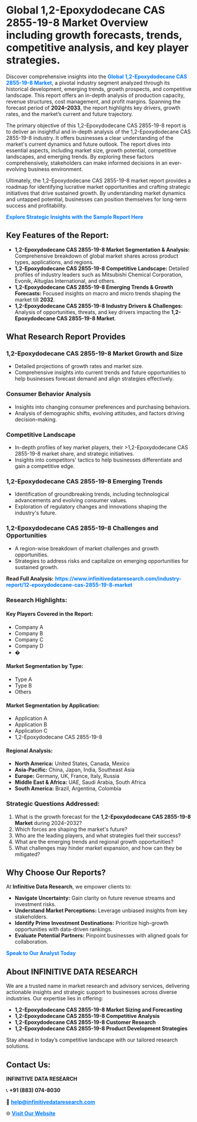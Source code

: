 <h1>Global 1,2-Epoxydodecane CAS 2855-19-8 Market Overview including growth forecasts, trends, competitive analysis, and key player strategies.</h1>
<p>
Discover comprehensive insights into the 
<a href="https://www.infinitivedataresearch.com/industry-report/12-epoxydodecane-cas-2855-19-8-market" rel="dofollow" style="color: #007BFF; text-decoration: none;"><strong>Global 1,2-Epoxydodecane CAS 2855-19-8 Market</strong></a>, a pivotal industry segment analyzed through its historical development, emerging trends, growth prospects, and competitive landscape. This report offers an in-depth analysis of production capacity, revenue structures, cost management, and profit margins. Spanning the forecast period of <strong>2024–2033</strong>, the report highlights key drivers, growth rates, and the market’s current and future trajectory.
</p>
<p>
The primary objective of this 1,2-Epoxydodecane CAS 2855-19-8 report is to deliver an insightful and in-depth analysis of the 1,2-Epoxydodecane CAS 2855-19-8 industry. It offers businesses a clear understanding of the market's current dynamics and future outlook. The report dives into essential aspects, including market size, growth potential, competitive landscapes, and emerging trends. By exploring these factors comprehensively, stakeholders can make informed decisions in an ever-evolving business environment.
</p>
<p>
Ultimately, the 1,2-Epoxydodecane CAS 2855-19-8 market report provides a roadmap for identifying lucrative market opportunities and crafting strategic initiatives that drive sustained growth. By understanding market dynamics and untapped potential, businesses can position themselves for long-term success and profitability.
</p>
<p>
<a href="https://www.infinitivedataresearch.com/request-sample/reportId=111255" style="color: #007BFF; text-decoration: none;"><strong>Explore Strategic Insights with the Sample Report Here</strong></a>
</p>

<h2>Key Features of the Report:</h2>
<ul>
<li><strong>1,2-Epoxydodecane CAS 2855-19-8 Market Segmentation & Analysis:</strong> Comprehensive breakdown of global market shares across product types, applications, and regions.</li>
<li><strong>1,2-Epoxydodecane CAS 2855-19-8 Competitive Landscape:</strong> Detailed profiles of industry leaders such as Mitsubishi Chemical Corporation, Evonik, Altuglas International, and others.</li>
<li><strong>1,2-Epoxydodecane CAS 2855-19-8 Emerging Trends & Growth Forecasts:</strong> Focused insights on macro and micro trends shaping the market till <strong>2032</strong>.</li>
<li><strong>1,2-Epoxydodecane CAS 2855-19-8 Industry Drivers & Challenges:</strong> Analysis of opportunities, threats, and key drivers impacting the <strong>1,2-Epoxydodecane CAS 2855-19-8 Market</strong>.</li>
</ul>

<h2>What Research Report Provides</h2>
<h3>1,2-Epoxydodecane CAS 2855-19-8 Market Growth and Size</h3>
<ul>
<li>Detailed projections of growth rates and market size.</li>
<li>Comprehensive insights into current trends and future opportunities to help businesses forecast demand and align strategies effectively.</li>
</ul>

<h3>Consumer Behavior Analysis</h3>
<ul>
<li>Insights into changing consumer preferences and purchasing behaviors.</li>
<li>Analysis of demographic shifts, evolving attitudes, and factors driving decision-making.</li>
</ul>

<h3>Competitive Landscape</h3>
<ul>
<li>In-depth profiles of key market players, their >1,2-Epoxydodecane CAS 2855-19-8 market share, and strategic initiatives.</li>
<li>Insights into competitors' tactics to help businesses differentiate and gain a competitive edge.</li>
</ul>

<h3>1,2-Epoxydodecane CAS 2855-19-8 Emerging Trends</h3>
<ul>
<li>Identification of groundbreaking trends, including technological advancements and evolving consumer values.</li>
<li>Exploration of regulatory changes and innovations shaping the industry's future.</li>
</ul>

<h3>1,2-Epoxydodecane CAS 2855-19-8 Challenges and Opportunities</h3>
<ul>
<li>A region-wise breakdown of market challenges and growth opportunities.</li>
<li>Strategies to address risks and capitalize on emerging opportunities for sustained growth.</li>
</ul>
<p><strong>Read Full Analysis:</strong> <a href="https://www.infinitivedataresearch.com/industry-report/12-epoxydodecane-cas-2855-19-8-market" rel="dofollow" style="color: #007BFF; text-decoration: none;"><strong>https://www.infinitivedataresearch.com/industry-report/12-epoxydodecane-cas-2855-19-8-market</strong></a></p>
<h3>Research Highlights:</h3>
<h4>Key Players Covered in the Report:</h4>
<ul><li>Company A</li><li>Company B</li><li>Company C</li><li>Company D</li><li>�</li></ul>
<h4>Market Segmentation by Type:</h4>
<ul><li>Type A</li><li>Type B</li><li>Others</li></ul>
<h4>Market Segmentation by Application:</h4>
<ul><li>Application A</li><li>Application B</li><li>Application C</li><li>1,2-Epoxydodecane CAS 2855-19-8</li></ul>

<h4>Regional Analysis:</h4>
<ul>
<li><strong>North America:</strong> United States, Canada, Mexico</li>
<li><strong>Asia-Pacific:</strong> China, Japan, India, Southeast Asia</li>
<li><strong>Europe:</strong> Germany, UK, France, Italy, Russia</li>
<li><strong>Middle East & Africa:</strong> UAE, Saudi Arabia, South Africa</li>
<li><strong>South America:</strong> Brazil, Argentina, Colombia</li>
</ul>

<h3>Strategic Questions Addressed:</h3>
<ol>
<li>What is the growth forecast for the <strong>1,2-Epoxydodecane CAS 2855-19-8 Market</strong> during 2024–2032?</li>
<li>Which forces are shaping the market's future?</li>
<li>Who are the leading players, and what strategies fuel their success?</li>
<li>What are the emerging trends and regional growth opportunities?</li>
<li>What challenges may hinder market expansion, and how can they be mitigated?</li>
</ol>

<h2>Why Choose Our Reports?</h2>
<p>At <strong>Infinitive Data Research</strong>, we empower clients to:</p>
<ul>
<li><strong>Navigate Uncertainty:</strong> Gain clarity on future revenue streams and investment risks.</li>
<li><strong>Understand Market Perceptions:</strong> Leverage unbiased insights from key stakeholders.</li>
<li><strong>Identify Prime Investment Destinations:</strong> Prioritize high-growth opportunities with data-driven rankings.</li>
<li><strong>Evaluate Potential Partners:</strong> Pinpoint businesses with aligned goals for collaboration.</li>
</ul>
<p><a href="https://www.infinitivedataresearch.com/industry-report/12-epoxydodecane-cas-2855-19-8-market" rel="dofollow" style="color: #007BFF; text-decoration: none;"><strong>Speak to Our Analyst Today</strong></a></p>

<h2>About INFINITIVE DATA RESEARCH</h2>
<p>We are a trusted name in market research and advisory services, delivering actionable insights and strategic support to businesses across diverse industries. Our expertise lies in offering:</p>
<ul>
<li><strong>1,2-Epoxydodecane CAS 2855-19-8 Market Sizing and Forecasting</strong></li>
<li><strong>1,2-Epoxydodecane CAS 2855-19-8 Competitive Analysis</strong></li>
<li><strong>1,2-Epoxydodecane CAS 2855-19-8 Customer Research</strong></li>
<li><strong>1,2-Epoxydodecane CAS 2855-19-8 Product Development Strategies</strong></li>
</ul>
<p>Stay ahead in today’s competitive landscape with our tailored research solutions.</p>

<h2>Contact Us:</h2>
<p><strong>INFINITIVE DATA RESEARCH</strong></p>
<p>📞 <strong>+91 (883) 074-8030</strong></p>
<p>📧 <strong><a href="mailto:help@infinitivedataresearch.com" style="color: #007BFF;">help@infinitivedataresearch.com</a></strong></p>
<p>🌐 <strong><a href="https://www.infinitivedataresearch.com" rel="dofollow" style="color: #007BFF;">Visit Our Website</a></strong></p>
